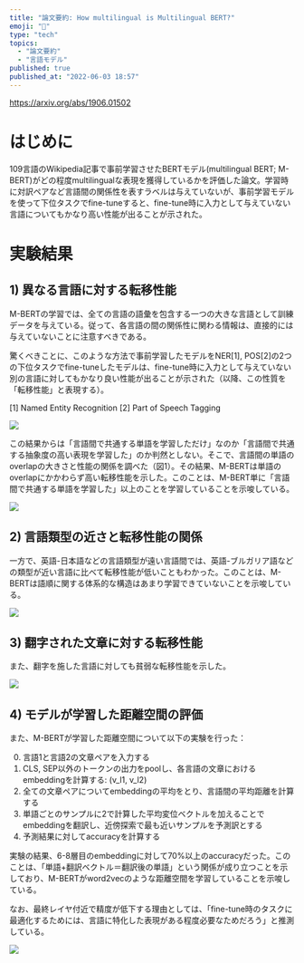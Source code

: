```yaml
---
title: "論文要約: How multilingual is Multilingual BERT?"
emoji: "🌟"
type: "tech"
topics:
  - "論文要約"
  - "言語モデル"
published: true
published_at: "2022-06-03 18:57"
---
```


https://arxiv.org/abs/1906.01502

# はじめに

109言語のWikipedia記事で事前学習させたBERTモデル(multilingual BERT; M-BERT)がどの程度multilingualな表現を獲得しているかを評価した論文。学習時に対訳ペアなど言語間の関係性を表すラベルは与えていないが、事前学習モデルを使って下位タスクでfine-tuneすると、fine-tune時に入力として与えていない言語についてもかなり高い性能が出ることが示された。

# 実験結果

## 1) 異なる言語に対する転移性能

M-BERTの学習では、全ての言語の語彙を包含する一つの大きな言語として訓練データを与えている。従って、各言語の間の関係性に関わる情報は、直接的には与えていないことに注意すべきである。

驚くべきことに、このような方法で事前学習したモデルをNER[1], POS[2]の2つの下位タスクでfine-tuneしたモデルは、fine-tune時に入力として与えていない別の言語に対してもかなり良い性能が出ることが示された（以降、この性質を「転移性能」と表現する）。

[1] Named Entity Recognition
[2] Part of Speech Tagging

![](https://storage.googleapis.com/zenn-user-upload/3a4bcdb8a41f-20220603.png)

この結果からは「言語間で共通する単語を学習しただけ」なのか「言語間で共通する抽象度の高い表現を学習した」のか判然としない。そこで、言語間の単語のoverlapの大きさと性能の関係を調べた（図1）。その結果、M-BERTは単語のoverlapにかかわらず高い転移性能を示した。このことは、M-BERT単に「言語間で共通する単語を学習した」以上のことを学習していることを示唆している。

![](https://storage.googleapis.com/zenn-user-upload/18c1adb76068-20220603.png)


## 2) 言語類型の近さと転移性能の関係

一方で、英語-日本語などの言語類型が遠い言語間では、英語-ブルガリア語などの類型が近い言語に比べて転移性能が低いこともわかった。このことは、M-BERTは語順に関する体系的な構造はあまり学習できていないことを示唆している。

![](https://storage.googleapis.com/zenn-user-upload/30495db56edb-20220603.png)

## 3) 翻字された文章に対する転移性能

また、翻字を施した言語に対しても貧弱な転移性能を示した。

![](https://storage.googleapis.com/zenn-user-upload/a838c8d0f0df-20220603.png)

## 4) モデルが学習した距離空間の評価

また、M-BERTが学習した距離空間について以下の実験を行った：

0) 言語1と言語2の文章ペアを入力する
1) CLS, SEP以外のトークンの出力をpoolし、各言語の文章におけるembeddingを計算する: (v_l1, v_l2)
2) 全ての文章ペアについてembeddingの平均をとり、言語間の平均距離を計算する
3) 単語ごとのサンプルに2で計算した平均変位ベクトルを加えることでembeddingを翻訳し、近傍探索で最も近いサンプルを予測訳とする
4) 予測結果に対してaccuracyを計算する

実験の結果、6-8層目のembeddingに対して70%以上のaccuracyだった。このことは、「単語+翻訳ベクトル＝翻訳後の単語」という関係が成り立つことを示しており、M-BERTがword2vecのような距離空間を学習していることを示唆している。

なお、最終レイヤ付近で精度が低下する理由としては、「fine-tune時のタスクに最適化するためには、言語に特化した表現がある程度必要なためだろう」と推測している。

![](https://storage.googleapis.com/zenn-user-upload/36aa7de839bc-20220603.png)
